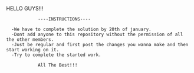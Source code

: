 HELLO GUYS!!!

                ----INSTRUCTIONS----  
      
      -We have to complete the solution by 20th of january.
      -Dont add anyone to this repository without the permission of all the other members.
      -Just be regular and first post the changes you wanna make and then start working on it.
      -Try to complete the started work.

                All The Best!!!
